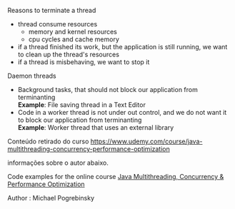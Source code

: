 Reasons to terminate a thread
- thread consume resources
   - memory and kernel resources
   - cpu cycles and cache memory 
- if a thread finished its work, but the application is still running,
we want to clean up the thread's resources
- if a thread is misbehaving, we want to stop it

Daemon threads
- Background tasks, that should not block our
application from terminanting  
**Example**: File saving thread in a Text Editor
- Code in a worker thread is not under out control, and we do
not want it to block our application from terminanting  
**Example**: Worker thread that uses an external library

Conteúdo retirado do curso https://www.udemy.com/course/java-multithreading-concurrency-performance-optimization

informações sobre o autor abaixo.

Code examples for the online
course [Java Multithreading, Concurrency & Performance Optimization](https://www.udemy.com/java-multithreading-concurrency-performance-optimization)

Author : Michael Pogrebinsky

